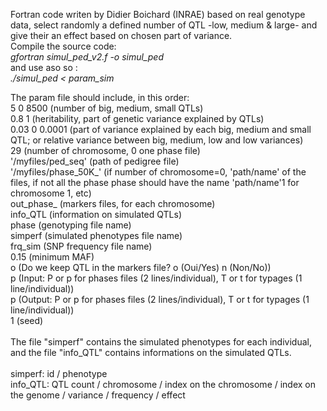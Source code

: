 Fortran code writen by Didier Boichard (INRAE) based on real genotype data, select randomly a defined number of QTL -low, medium & large- and give their an effect based on chosen part of variance.
<br />
Compile the source code:<br />
_gfortran simul_ped_v2.f -o simul_ped_<br />
and use aso so : <br />
_./simul_ped < param_sim_

The param file should include, in this order: <br />
5 0 8500                                (number of big, medium, small QTLs) <br />
0.8 1                                   (heritability, part of genetic variance explained by QTLs) <br />
0.03 0 0.0001                           (part of variance explained by each big, medium and small QTL; or relative variance between big, medium, low and low variances) <br />
29                                      (number of chromosome, 0 one phase file) <br />
'/myfiles/ped_seq'                      (path of pedigree file) <br />
'/myfiles/phase_50K_'                   (if number of chromosome=0, 'path/name' of the files, if not all the phase phase should have the name 'path/name'1 for chromosome 1, etc) <br />
out_phase_                              (markers files, for each chromosome) <br />
info_QTL                                (information on simulated QTLs) <br />
phase                                   (genotyping file name) <br />
simperf                                 (simulated phenotypes file name) <br />
frq_sim                                 (SNP frequency file name) <br />
0.15                                    (minimum MAF) <br />
o                                       (Do we keep QTL in the markers file? o (Oui/Yes) n (Non/No))  <br />
p                                       (Input: P or p for phases files (2 lines/individual), T or t for typages (1 line/individual)) <br />
p                                       (Output: P or p for phases files (2 lines/individual), T or t for typages (1 line/individual)) <br />
1                                       (seed) <br />
<br />
The file "simperf" contains the simulated phenotypes for each individual, and the file "info_QTL" contains informations on the simulated QTLs. <br /><br />
simperf: id / phenotype <br />
info_QTL: QTL count / chromosome / index on the chromosome / index on the genome / variance / frequency / effect
